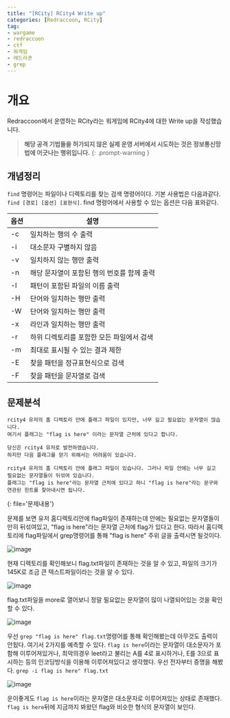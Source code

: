 ```yaml
---
title: "[RCity] RCity4 Write up"
categories: [Redraccoon, RCity]
tag:
- wargame
- redraccoon
- ctf
- 워게임
- 레드라쿤
- grep
---
```


# 개요
Redraccoon에서 운영하는 RCity라는 워게임에 RCity4에 대한 Write up을 작성했습니다.


> **해당 공격 기법들을 허가되지 않은 실제 운영 서버에서 시도하는 것은 정보통신망법에 어긋나는 행위입니다.**
{: .prompt-warning }

## 개념정리
`find` 명령어는 파일이나 디렉토리를 찾는 검색 명령어이다. 기본 사용법은 다음과같다. `find [경로] [옵션] [표현식]`. find 명령어에서 사용할 수 있는 옵션은 다음 표와같다.

|옵션|설명|
|---|----|
|-c |일치하는 행의 수 출력|
|-i |대소문자 구별하지 않음|
|-v |일치하지 않는 행만 출력|
|-n| 해당 문자열이 포함된 행의 번호를 함께 출력|
|-l| 패턴이 포함된 파일의 이름 출력|
|-H| 단어와 일치하는 행만 출력|
|-W|단어와 일치하는 행만 출력|
|-x| 라인과 일치하는 행만 출력|
|-r| 하위 디렉토리를 포함한 모든 파일에서 검색|
|-m| 최대로 표시될 수 있는 결과 제한|
|-E| 찾을 패턴을 정규표현식으로 검색|
|-F| 찾을 패턴을 문자열로 검색|

## 문제분석
```
rcity4 유저의 홈 디렉토리 안에 플래그 파일이 있지만, 너무 길고 필요없는 문자열이 많습니다.
여기서 플래그는 "flag is here" 이라는 문자열 근처에 있다고 합니다.

당신은 rcity4 유저로 발전하였습니다.
하지만 다음 플래그를 얻기 위해서는 어려움이 있습니다.

rcity4 유저의 홈 디렉토리 안에 플래그 파일이 있습니다. 그러나 파일 안에는 너무 길고 필요없는 문자열들이 뒤섞여 있습니다.
플래그는 "flag is here"라는 문자열 근처에 있다고 하니 "flag is here"라는 문구와 연관된 힌트를 찾아내시면 됩니다.
``` 
{: file='문제내용'}
 
문제를 보면 유저 홈디렉토리안에 flag파일이 존재하는데 안에는 필요없는 문자열들이 만히 뒤섞여있고, "flag is here"라는 문자열 근처에 flag가 있다고 한다. 따라서 홈디렉토리에 flag파일에서 grep명령어를 통해 "flag is here" 주위 글을 출력시면 될것이다.


![image](https://Jimin0605.github.io/assets/img/Redraccoon/RCity/12.png)

현재 디렉토리를 확인해보니 flag.txt파일이 존재하는 것을 알 수 있고, 파일의 크기가 145K로 조금 큰 텍스트파일이라는 것을 알 수 있다.


![image](https://Jimin0605.github.io/assets/img/Redraccoon/RCity/13.png)

flag.txt파일을 more로 열어보니 정말 필요없는 문자열이 많이 나열되어있는 것을 확인할 수 있다. 


![image](https://Jimin0605.github.io/assets/img/Redraccoon/RCity/14.png)


우선 `grep "flag is here" flag.txt`명령어를 통해 확인해봤는데 아무것도 출력이 안됬다. 여기서 2가지를 예측할 수 있다. `flag is here`이라는 문자열이 대소문자가 포함해 이루어져있거나, 최악의경우 leet라고 불리는 A를 4로 표시하거나, E를 3으로 표시하는 등의 인코딩방식을 이용해 이루어져있다고 생각했다. 우선 전자부터 증명을 해봤다. `grep -i flag is here" flag.txt`

![image](https://Jimin0605.github.io/assets/img/Redraccoon/RCity/16.png)

운이좋게도 `flag is here`이라는 문자열은 대소문자로 이루어져있는 상태로 존재했다. `flag is here`뒤에 지금까지 봐왔던 flag와 비슷한 형식의 문자열이 보인다.




